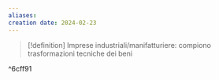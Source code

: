 ```yaml
---
aliases: 
creation date: 2024-02-23
---
```


>[!definition]
>Imprese industriali/manifatturiere: compiono trasformazioni tecniche dei beni

^6cff91
